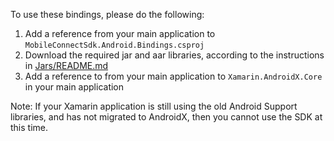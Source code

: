 To use these bindings, please do the following:

1. Add a reference from your main application to `MobileConnectSdk.Android.Bindings.csproj`
2. Download the required jar and aar libraries, according to the instructions in [Jars/README.md][1]
3. Add a reference to from your main application to `Xamarin.AndroidX.Core` in your main application

Note: If your Xamarin application is still using the old Android Support libraries, and has not migrated to AndroidX, then you cannot use the SDK at this time.

[1]:Jars/README.md